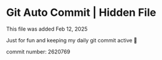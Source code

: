 # Git Auto Commit | Hidden File

This file was added Feb 12, 2025

Just for fun and keeping my daily git commit active 🤪

commit number: 2620769
